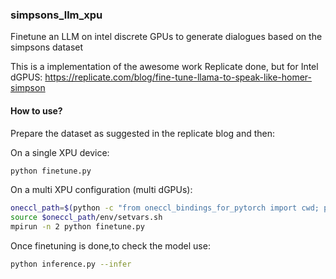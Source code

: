 ### simpsons_llm_xpu

Finetune an LLM on intel discrete GPUs to generate dialogues based on the simpsons dataset

This is a implementation of the awesome work Replicate done, but for Intel dGPUS: https://replicate.com/blog/fine-tune-llama-to-speak-like-homer-simpson

#### How to use?

Prepare the dataset as suggested in the replicate blog and then:

On a single XPU device:

```bash
python finetune.py
````

On a multi XPU configuration (multi dGPUs):

```bash
oneccl_path=$(python -c "from oneccl_bindings_for_pytorch import cwd; print(cwd)")
source $oneccl_path/env/setvars.sh
mpirun -n 2 python finetune.py
```

Once finetuning is done,to check the model use:

```bash
python inference.py --infer
```
